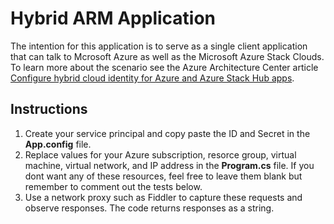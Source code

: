 # Hybrid ARM Application

The intention for this application is to serve as a single client application that can talk to Mcrosoft Azure as well as the Microsoft Azure Stack Clouds. To learn more about the scenario see the Azure Architecture Center article [Configure hybrid cloud identity for Azure and Azure Stack Hub apps](https://learn.microsoft.com/azure/architecture/hybrid/deployments/solution-deployment-guide-identity).

## Instructions

1. Create your service principal and copy paste the ID and Secret in the **App.config** file.
1. Replace values for your Azure subscription, resorce group, virtual machine, virtual network, and IP address in the **Program.cs** file. If you dont want any of these resources, feel free to leave them blank but remember to comment out the tests below.
1. Use a network proxy such as Fiddler to capture these requests and observe responses. The code returns responses as a string.
